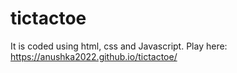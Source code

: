 # tictactoe
It is coded using html, css and Javascript.
Play here:
https://anushka2022.github.io/tictactoe/
